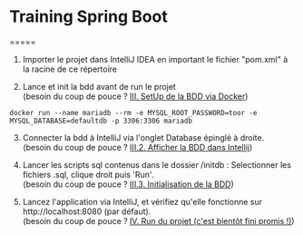 # Training Spring Boot
=====

1. Importer le projet dans IntelliJ IDEA en important le fichier "pom.xml" à la racine de ce répertoire


2. Lance et init la bdd avant de run le projet<br>
   (besoin du coup de pouce ?  [III. SetUp de la BDD via Docker](https://github.com/resourcepool/training-spring-boot/tree/readme-setup#iii-setup-de-la-bdd-via-docker))

```
docker run --name mariadb --rm -e MYSQL_ROOT_PASSWORD=toor -e MYSQL_DATABASE=defaultdb -p 3306:3306 mariadb
```

3. Connecter la bdd à IntelliJ via l'onglet Database épinglé à droite.<br>
   (besoin du coup de pouce ?  [III.2. Afficher la BDD dans Intellij](https://github.com/resourcepool/training-spring-boot/tree/readme-setup#2-afficher-la-bdd-dans-intellij))


4. Lancer les scripts sql contenus dans le dossier /initdb : Selectionner les fichiers .sql, clique droit puis 'Run'.<br>
   (besoin du coup de pouce ?  [III.3. Initialisation de la BDD](https://github.com/resourcepool/training-spring-boot/tree/readme-setup#3-initialisation-de-la-bdd))


5. Lancez l'application via IntelliJ, et vérifiez qu'elle fonctionne sur http://localhost:8080 (par défaut).<br>
   (besoin du coup de pouce ?  [IV. Run du projet (c'est bientôt fini promis !)](https://github.com/resourcepool/training-spring-boot/tree/readme-setup#iv-run-du-projet-cest-bientôt-fini-promis-))
